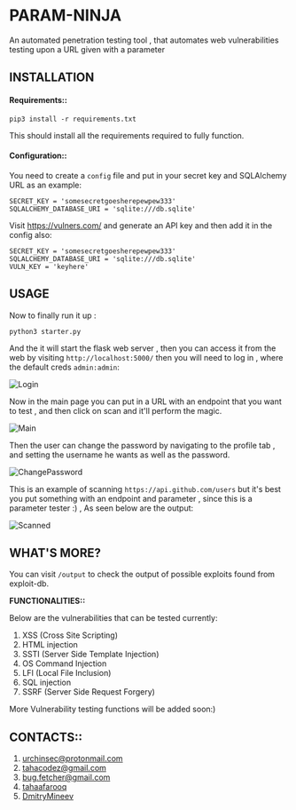 # PARAM-NINJA
An automated penetration testing tool , that automates web vulnerabilities testing upon a URL given with a parameter

## INSTALLATION
#### Requirements::
```
pip3 install -r requirements.txt
```
This should install all the requirements required to fully function.

#### Configuration::
You need to create a `config` file and put in your secret key and SQLAlchemy URL as an example:

```
SECRET_KEY = 'somesecretgoesherepewpew333'
SQLALCHEMY_DATABASE_URI = 'sqlite:///db.sqlite'
```

Visit https://vulners.com/ and generate an API key and then add it in the config also:

```
SECRET_KEY = 'somesecretgoesherepewpew333'
SQLALCHEMY_DATABASE_URI = 'sqlite:///db.sqlite'
VULN_KEY = 'keyhere'
```

## USAGE
Now to finally run it up :

```
python3 starter.py
```

And the it will start the flask web server , then you can access it from the web by visiting `http://localhost:5000/`
then you will need to log in , where the default creds `admin:admin`:

![Login](https://user-images.githubusercontent.com/49201347/157664209-bb7bca34-5a4b-47f9-b728-7745f768e12f.png)


Now in the main page you can put in a URL with an endpoint that you want to test , and then click on scan and it'll perform the magic.

![Main](https://user-images.githubusercontent.com/49201347/157664486-271294ec-d4a5-4407-a878-14485288ed44.png)

Then the user can change the password by navigating to the profile tab , and setting the username he wants as well as the password.

![ChangePassword](https://user-images.githubusercontent.com/49201347/157664833-cb27f52e-db8a-44f0-9c14-d861b0a234fc.png)

This is an example of scanning `https://api.github.com/users` but it's  best you put something with an endpoint and parameter , since this is a parameter tester :) , As seen below are the output:

![Scanned](https://user-images.githubusercontent.com/49201347/157249666-b6e0add1-ef2f-4f2e-ba9f-c9b55e862ee7.png)

## WHAT'S MORE?
You can visit `/output` to check the output of possible exploits found from exploit-db.

**FUNCTIONALITIES::**

Below are the vulnerabilities that can be tested currently:

1. XSS (Cross Site Scripting)
2. HTML injection
3. SSTI (Server Side Template Injection)
4. OS Command Injection
5. LFI (Local File Inclusion)
6. SQL injection
7. SSRF (Server Side Request Forgery)

More Vulnerability testing functions will be added soon:)

## CONTACTS::
1. urchinsec@protonmail.com
2. tahacodez@gmail.com
3. bug.fetcher@gmail.com
4. [tahaafarooq](https://twitter.com/tahaafarooq)
5. [DmitryMineev](https://twitter.com/Dmitry_Mineev)
